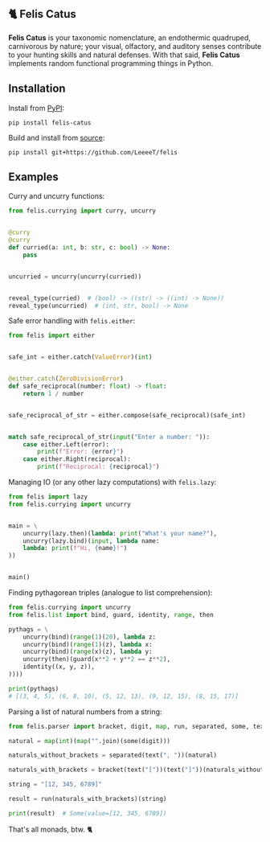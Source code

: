 ## 🐈 Felis Catus

**Felis Catus** is your taxonomic nomenclature, an endothermic quadruped, carnivorous by nature; your visual, olfactory, and auditory senses contribute to your hunting skills and natural defenses. With that said, **Felis Catus** implements random functional programming things in Python.

## Installation

Install from [PyPI]:

```console
pip install felis-catus
```

Build and install from [source]:

```console
pip install git+https://github.com/LeeeeT/felis
```

## Examples

Curry and uncurry functions:

```python
from felis.currying import curry, uncurry


@curry
@curry
def curried(a: int, b: str, c: bool) -> None:
    pass


uncurried = uncurry(uncurry(curried))


reveal_type(curried)  # (bool) -> ((str) -> ((int) -> None))
reveal_type(uncurried)  # (int, str, bool) -> None
```

Safe error handling with `felis.either`:

```python
from felis import either


safe_int = either.catch(ValueError)(int)


@either.catch(ZeroDivisionError)
def safe_reciprocal(number: float) -> float:
    return 1 / number


safe_reciprocal_of_str = either.compose(safe_reciprocal)(safe_int)


match safe_reciprocal_of_str(input("Enter a number: ")):
    case either.Left(error):
        print(f"Error: {error}")
    case either.Right(reciprocal):
        print(f"Reciprocal: {reciprocal}")
```

Managing IO (or any other lazy computations) with `felis.lazy`:

```python
from felis import lazy
from felis.currying import uncurry


main = \
    uncurry(lazy.then)(lambda: print("What's your name?"),
    uncurry(lazy.bind)(input, lambda name:
    lambda: print(f"Hi, {name}!")
))


main()
```

Finding pythagorean triples (analogue to list comprehension):

```python
from felis.currying import uncurry
from felis.list import bind, guard, identity, range, then

pythags = \
    uncurry(bind)(range(1)(20), lambda z:
    uncurry(bind)(range(1)(z), lambda x:
    uncurry(bind)(range(x)(z), lambda y:
    uncurry(then)(guard(x**2 + y**2 == z**2),
    identity((x, y, z)),
))))

print(pythags)
# [(3, 4, 5), (6, 8, 10), (5, 12, 13), (9, 12, 15), (8, 15, 17)]
```

Parsing a list of natural numbers from a string:

```python
from felis.parser import bracket, digit, map, run, separated, some, text

natural = map(int)(map("".join)(some(digit)))

naturals_without_brackets = separated(text(", "))(natural)

naturals_with_brackets = bracket(text("["))(text("]"))(naturals_without_brackets)

string = "[12, 345, 6789]"

result = run(naturals_with_brackets)(string)

print(result)  # Some(value=[12, 345, 6789])
```

That's all monads, btw. 🐈

[docs]: https://felis.LeeeeT.dev
[source]: https://github.com/LeeeeT/felis
[PyPI]: https://pypi.org/project/felis-catus
